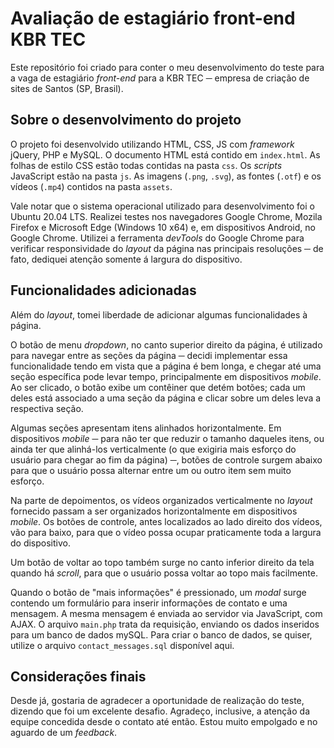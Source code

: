 # Avaliação de estagiário front-end KBR TEC

Este repositório foi criado para conter o meu desenvolvimento do teste para a vaga de estagiário *front-end* para a KBR TEC ─ empresa de criação de sites de Santos (SP, Brasil).

## Sobre o desenvolvimento do projeto

O projeto foi desenvolvido utilizando HTML, CSS, JS com *framework* jQuery, PHP e MySQL. O documento HTML está contido em `index.html`. As folhas de estilo CSS estão todas contidas na pasta `css`. Os *scripts* JavaScript estão na pasta `js`. As imagens (`.png`, `.svg`), as fontes (`.otf`) e os vídeos (`.mp4`) contidos na pasta `assets`. 

Vale notar que o sistema operacional utilizado para desenvolvimento foi o Ubuntu 20.04 LTS. Realizei testes nos navegadores Google Chrome, Mozila Firefox e Microsoft Edge (Windows 10 x64) e, em dispositivos Android, no Google Chrome. Utilizei a ferramenta *devTools* do Google Chrome para verificar responsividade do *layout* da página nas principais resoluções ─ de fato, dediquei atenção somente á largura do dispositivo.  

## Funcionalidades adicionadas 

Além do *layout*, tomei liberdade de adicionar algumas funcionalidades à página. 

O botão de menu *dropdown*, no canto superior direito da página, é utilizado para navegar entre as seções da página ─ decidi implementar essa funcionalidade tendo em vista que a página é bem longa, e chegar até uma seção específica pode levar tempo, principalmente em dispositivos *mobile*. Ao ser clicado, o botão exibe um contêiner que detém botões; cada um deles está associado a uma seção da página e clicar sobre um deles leva a respectiva seção. 

Algumas seções apresentam itens alinhados horizontalmente. Em dispositivos *mobile* ─ para não ter que reduzir o tamanho daqueles itens, ou ainda ter que alinhá-los verticalmente (o que exigiria mais esforço do usuário para chegar ao fim da página) ─, botões de controle surgem abaixo para que o usuário possa alternar entre um ou outro item sem muito esforço. 

Na parte de depoimentos, os vídeos organizados verticalmente no *layout* fornecido passam a ser organizados horizontalmente em dispositivos *mobile*. Os botões de controle, antes localizados ao lado direito dos vídeos, vão para baixo, para que o vídeo possa ocupar praticamente toda a largura do dispositivo.

Um botão de voltar ao topo também surge no canto inferior direito da tela quando há *scroll*, para que o usuário possa voltar ao topo mais facilmente. 

Quando o botão de "mais informações" é pressionado, um *modal* surge contendo um formulário para inserir informações de contato e uma mensagem. A mesma mensagem é enviada ao servidor via JavaScript, com AJAX. O arquivo `main.php` trata da requisição, enviando os dados inseridos para um banco de dados mySQL. Para criar o banco de dados, se quiser, utilize o arquivo `contact_messages.sql` disponível aqui.

## Considerações finais

Desde já, gostaria de agradecer a oportunidade de realização do teste, dizendo que foi um excelente desafio. Agradeço, inclusive, a atenção da equipe concedida desde o contato até então. Estou muito empolgado e no aguardo de um *feedback*.
